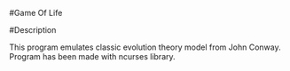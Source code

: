 #Game Of Life

#Description

This program emulates classic evolution theory model from John Conway. Program has been made with ncurses library.